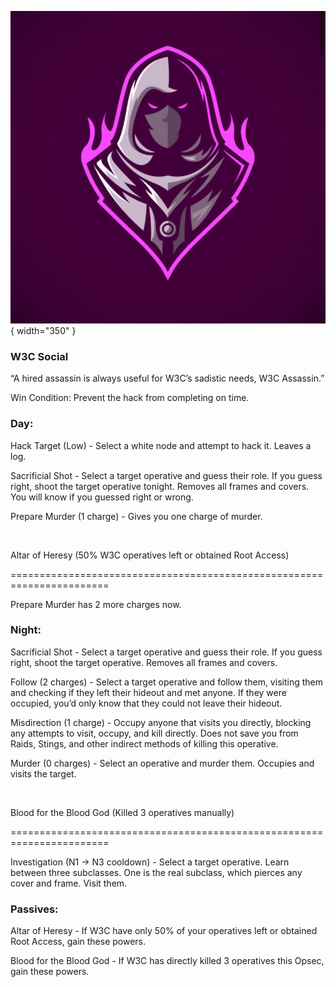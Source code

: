 ![w3cassassin.png](Images/w3cassassin.png){ width="350" }

### **W3C Social**

“A hired assassin is always useful for W3C’s sadistic needs, W3C Assassin.”

Win Condition: Prevent the hack from completing on time.

### **Day:**

Hack Target (Low) - Select a white node and attempt to hack it. Leaves a log.

Sacrificial Shot - Select a target operative and guess their role. If you guess right, shoot the target operative tonight. Removes all frames and covers. You will know if you guessed right or wrong.

Prepare Murder (1 charge) - Gives you one charge of murder.

<br>

Altar of Heresy (50% W3C operatives left or obtained Root Access)

=======================================================================

Prepare Murder has 2 more charges now.

### **Night:**

Sacrificial Shot - Select a target operative and guess their role. If you guess right, shoot the target operative. Removes all frames and covers.

Follow (2 charges) - Select a target operative and follow them, visiting them and checking if they left their hideout and met anyone. If they were occupied, you’d only know that they could not leave their hideout.

Misdirection (1 charge) - Occupy anyone that visits you directly, blocking any attempts to visit, occupy, and kill directly. Does not save you from Raids, Stings, and other indirect methods of killing this operative.

Murder (0 charges) - Select an operative and murder them. Occupies and visits the target.

<br>

Blood for the Blood God (Killed 3 operatives manually)

=======================================================================

Investigation (N1 -> N3 cooldown) - Select a target operative. Learn between three subclasses. One is the real subclass, which pierces any cover and frame. Visit them.

### **Passives:**

Altar of Heresy - If W3C have only 50% of your operatives left or obtained Root Access, gain these powers.

Blood for the Blood God - If W3C has directly killed 3 operatives this Opsec, gain these powers.